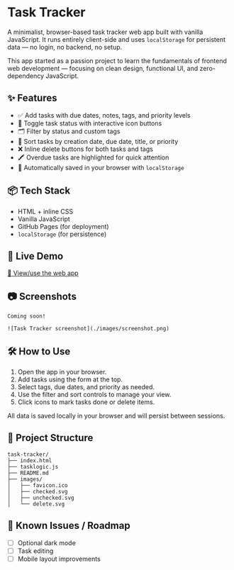# Task Tracker

A minimalist, browser-based task tracker web app built with vanilla JavaScript. It runs entirely client-side and uses `localStorage` for persistent data — no login, no backend, no setup. 

This app started as a passion project to learn the fundamentals of frontend web development — focusing on clean design, functional UI, and zero-dependency JavaScript.

## ✨ Features

- ✅ Add tasks with due dates, notes, tags, and priority levels
- 🔁 Toggle task status with interactive icon buttons
- 🗂️ Filter by status and custom tags
- 📌 Sort tasks by creation date, due date, title, or priority
- ❌ Inline delete buttons for both tasks and tags
- 🖍️ Overdue tasks are highlighted for quick attention
- 💾 Automatically saved in your browser with `localStorage`

## 📦 Tech Stack

- HTML + inline CSS
- Vanilla JavaScript
- GitHub Pages (for deployment)
- `localStorage` (for persistence)

## 🚀 Live Demo

[🔗 View/use the web app](https://dstokey1.github.io/task-tracker/)

## 📷 Screenshots

```
Coming soon!

![Task Tracker screenshot](./images/screenshot.png)
```

## 🛠️ How to Use

1. Open the app in your browser.
2. Add tasks using the form at the top.
3. Select tags, due dates, and priority as needed.
4. Use the filter and sort controls to manage your view.
5. Click icons to mark tasks done or delete items.

All data is saved locally in your browser and will persist between sessions.

## 📁 Project Structure

```
task-tracker/
├── index.html
├── tasklogic.js
├── README.md
├── images/
│   ├── favicon.ico
│   ├── checked.svg
│   ├── unchecked.svg
│   └── delete.svg
```

## 🐛 Known Issues / Roadmap

- [ ] Optional dark mode
- [ ] Task editing
- [ ] Mobile layout improvements
